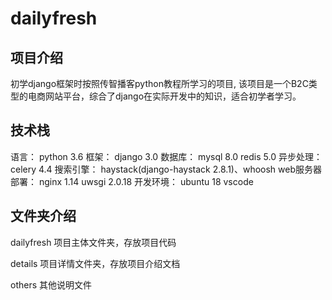 # dailyfresh
## 项目介绍
初学django框架时按照传智播客python教程所学习的项目, 该项目是一个B2C类型的电商网站平台，综合了django在实际开发中的知识，适合初学者学习。
## 技术栈
语言：  python 3.6
框架：  django 3.0
数据库：    mysql 8.0   redis 5.0
异步处理：  celery 4.4
搜索引擎：   haystack(django-haystack 2.8.1)、whoosh
web服务器部署： nginx 1.14  uwsgi 2.0.18
开发环境： ubuntu 18    vscode
## 文件夹介绍
dailyfresh  项目主体文件夹，存放项目代码

details     项目详情文件夹，存放项目介绍文档

others	    其他说明文件
